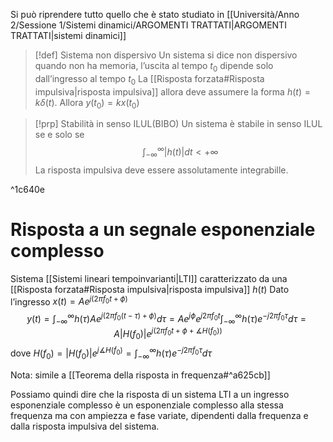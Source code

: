 Si può riprendere tutto quello che è stato studiato in [[Università/Anno 2/Sessione 1/Sistemi dinamici/ARGOMENTI TRATTATI|ARGOMENTI TRATTATI|sistemi dinamici]]

>[!def] Sistema non dispersivo
>Un sistema si dice non dispersivo quando non ha memoria, l’uscita al tempo $t_{0}$ dipende solo dall’ingresso al tempo $t_{0}$
>La [[Risposta forzata#Risposta impulsiva|risposta impulsiva]] allora deve assumere la forma $h(t)=k\delta(t)$.
>Allora $y(t_{0})=kx(t_{0})$

>[!prp] Stabilità in senso ILUL(BIBO)
>Un sistema è stabile in senso ILUL se e solo se
>$$\int_{-\infty}^{\infty}|h(t)|dt<+\infty$$
>La risposta impulsiva deve essere assolutamente integrabille.

^1c640e

# Risposta a un segnale esponenziale complesso
Sistema [[Sistemi lineari tempoinvarianti|LTI]] caratterizzato da una [[Risposta forzata#Risposta impulsiva|risposta impulsiva]] $h(t)$
Dato l’ingresso $x(t)=Ae^{j(2\pi f_{0}t+\phi)}$
$$y(t)=\int_{-\infty}^{\infty}h(\tau)Ae^{j(2\pi f_{0}(t-\tau) + \phi)}d\tau=Ae^{j\phi} e^{j2\pi f_{0} t}\int_{-\infty}^{\infty}h(\tau)e^{-j2\pi f_{0}\tau} d\tau=A|H(f_{0})|e^{j(2\pi f_{0}t+\phi +\measuredangle H(f_{0}))}$$
dove $H(f_{0})=|H(f_{0})|e^{j\measuredangle H(f_{0})}= \int_{-\infty}^{\infty}h(\tau)e^{-j2\pi f_{0}\tau} d\tau$

Nota: simile a [[Teorema della risposta in frequenza#^a625cb]]

Possiamo quindi dire che la risposta di un sistema LTI a un ingresso esponenziale complesso è un esponenziale complesso alla stessa frequenza ma con ampiezza e fase variate, dipendenti dalla frequenza e dalla risposta impulsiva del sistema.